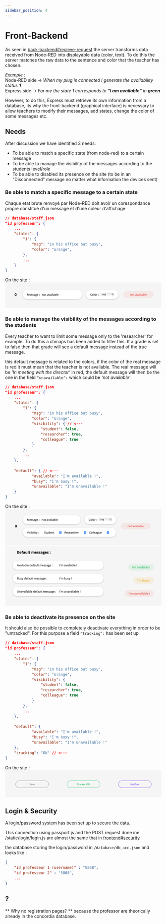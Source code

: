```yaml
---
sidebar_position: 4
---
```


# Front-Backend

As seen in <a href="./back-backend#recieve-request">back-backend#recieve-request</a> the server transforms data received from Node-RED into displayable data (color, text).
To do this the server matches the raw data to the sentence and color that the teacher has chosen. 

*Example :* <br/>
Node-RED side &rarr; _When my plug is connected I generate the availability status **1**_<br/>
Express side &rarr; _For me the state 1 corresponds to **"I am available"** in **green**_

However, to do this, Express must retrieve its own information from a database, its why the front-backend (graphical interface) is necessary to allow teachers to modify their messages, add states, change the color of some messages etc.


## Needs

After discussion we have identified 3 needs:

- To be able to match a specific state (from node-red) to a certain message 
- To be able to manage the visibility of the messages according to the students level/role
- To be able to disabled its presence on the site (to be in an "Disconnected" message no matter what information the devices sent)

### Be able to match a specific message to a certain state
Chaque etat brute renvoyé par Node-RED doit avoir un corespondance propre constitué d'un message et d'une coleur d'affichage
```json
// database/staff.json
"id professeur": {
    ...
    "states": {
        "1": {
            "msg": "in his office but busy",
            "color": "orange",
        },
        ...
    }
} 
```
On the site :
![alt text](./img/input1.png)


### Be able to manage the visibility of the messages according to the students
Every teacher to want to limit some message only to the 'researcher' for example. To do this a chmaps has been added to filter this. If a grade is set to false then that grade will see a default message instead of the true message.

this default message is related to the colors, if the color of the real message is red it must mean that the teacher is not available. The real message will be *'In meeting with the director'* in red, the default message will then be the one in the field `"unavailable":` which could be *'not available'*.
```json
// database/staff.json
"id professeur": {
    ...
    "states": {
        "1": {
            "msg": "in his office but busy",
            "color": "orange",
            "visibility": { // <--- 
                "student": false,
                "researcher": true,
                "colleague": true
            }
        },
        ...
    },

    "default": { // <--- 
            "available": "I'm available !",
            "busy": "I'm busy !",
            "unavailable": "I'm unavailable !"
    }
}

```
On the site :
![alt text](./img/input2.png)
![alt text](./img/default.png)



### Be able to deactivate its presence on the site
It should also be possible to completely deactivate everything in order to be "untracked". For this purpose a field `"tracking":` has been set up 

```json
// database/staff.json
"id professeur": {
    ...
    "states": {
        "1": {
            "msg": "in his office but busy",
            "color": "orange",
            "visibility": { 
                "student": false,
                "researcher": true,
                "colleague": true
            }
        },
        ...
    },

    "default": {  
            "available": "I'm available !",
            "busy": "I'm busy !",
            "unavailable": "I'm unavailable !"
    },
    "tracking": "ON" // <---
}
```
On the site :
![alt text](./img/tracker.png)

## Login & Security 

A login/password system has been set up to secure the data.

This connection using passport.js and the POST request done ine /static/login/login.js are almost the same that in <a href="../frontend/frontend#security">frontend#security</a> 

the database storing the login/password in `/database/db_acc.json`
and looks like :
```json
{
    "id professeur 1 (username)" : "5868",
    "id professeur 2" : "5868",
    ...
}
```

## ?
** Why no registration pages? **
because the professor are theorically already in the concordia database.
